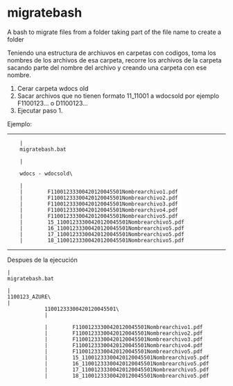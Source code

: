 # migratebash
A bash to migrate files from a folder taking part of the file name to create a folder

Teniendo una estructura de archiuvos en carpetas con codigos, 
toma los nombres de los archivos de esa carpeta,
recorre los archivos de la carpeta sacando parte del nombre del archivo
y creando una carpeta con ese nombre.


1. Cerar carpeta wdocs old
2. Sacar archivos que no tienen formato 11_11001 a wdocsold por ejemplo F1100123... o D1100123...
3. Ejecutar paso 1.


Ejemplo: 

-----------
        
        | 
        migratebash.bat

        | 

        wdocs - wdocsold\

        |
        |        F11001233300420120045501Nombrearchivo1.pdf
        |        F11001233300420120045501Nombrearchivo2.pdf
        |        F11001233300420120045501Nombrearchivo3.pdf
        |        F11001233300420120045501Nombrearchivo4.pdf
        |        F11001233300420120045501Nombrearchivo5.pdf
        |        15_11001233300420120045501Nombrearchivo5.pdf
        |        16_11001233300420120045501Nombrearchivo5.pdf
        |        17_11001233300420120045501Nombrearchivo5.pdf
        |        18_11001233300420120045501Nombrearchivo5.pdf
        

 -----------    
 Despues de la ejecución
 
    | 
    migratebash.bat

    |
    1100123_AZURE\
    |
                11001233300420120045501\
                |

                |        F11001233300420120045501Nombrearchivo1.pdf
                |        F11001233300420120045501Nombrearchivo2.pdf
                |        F11001233300420120045501Nombrearchivo3.pdf
                |        F11001233300420120045501Nombrearchivo4.pdf
                |        F11001233300420120045501Nombrearchivo5.pdf
                |        15_11001233300420120045501Nombrearchivo5.pdf
                |        16_11001233300420120045501Nombrearchivo5.pdf
                |        17_11001233300420120045501Nombrearchivo5.pdf
                |        18_11001233300420120045501Nombrearchivo5.pdf

 
